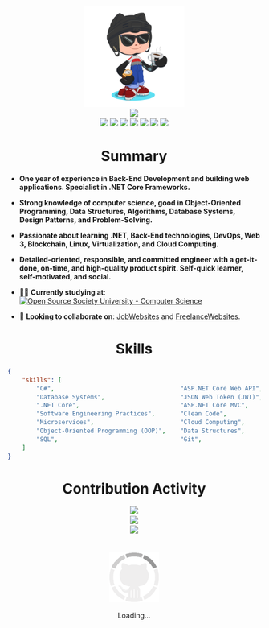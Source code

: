 <div align="center">
    <img src="GitHub.png" height="200">
</div>
<div align="center">
    <img src="https://readme-typing-svg.herokuapp.com/?color=6FDA44&size=40&center=true&vCenter=true&width=1000&height=50&lines=Hi+👋+I+am+Ahmed;Back-End+Engineer+@+Axapta.+Ltd;Freelancer+Back-End+Engineer;.NET+Engineer;Open-Source+Enthusiast">
</div>
<div align="center">
    <a href="https://raw.githubusercontent.com/SWE-Ahmed-Osman/SWE-Ahmed-Osman/master/RESUME/RESUME.pdf"><img src="https://img.shields.io/badge/SWE-RESUME-6FDA44"></a>
    <a href="https://www.linkedin.com/in/SWE-Ahmed-Osman/"><img src="https://img.shields.io/badge/LinkedIn-0077b5?logo=linkedin"></a>
    <a href="https://leetcode.com/ahmedfathydev/"><img src="https://img.shields.io/badge/LeetCode-070707?logo=leetcode"></a>
    <a href="https://www.hackerrank.com/profile/ahmedfathydev"><img src="https://img.shields.io/badge/HackerRank-000000?logo=hackerrank"></a>
    <a href="https://www.upwork.com/workwith/ahmedfathydev"><img src="https://img.shields.io/badge/Upwork-494949?logo=upwork"></a>
    <a href="https://stackoverflow.com/users/11837259/ahmed-fathy"><img src="https://img.shields.io/badge/Stack Overflow-f48024?logo=stackoverflow&logoColor=white"></a>
    <a href="https://t.me/SWE_Ahmed_Osman"><img src="https://img.shields.io/badge/Telegram-0088cc?logo=telegram"></a>
</div>


<h1 align="center">Summary</h1>

* **One year of experience in Back-End Development and building web applications. Specialist in .NET Core Frameworks.**

* **Strong knowledge of computer science, good in Object-Oriented Programming, Data Structures, Algorithms, Database Systems, Design Patterns, and Problem-Solving.**

* **Passionate about learning .NET, Back-End technologies, DevOps, Web 3, Blockchain, Linux, Virtualization, and Cloud Computing.**

* **Detailed-oriented, responsible, and committed engineer with a get-it-done, on-time, and high-quality product spirit. Self-quick learner, self-motivated, and social.**

* 👨‍🏫 **Currently studying at**: <a href="https://github.com/ossu/computer-science"><img alt="Open Source Society University - Computer Science" src="https://img.shields.io/badge/OSSU-computer--science-blue"></a>

* 🔭 **Looking to collaborate on**: [JobWebsites](https://gist.github.com/SWE-Ahmed-Osman/950f28910c9a3804c8d39d8d5f042916) and [FreelanceWebsites](https://gist.github.com/SWE-Ahmed-Osman/0861a0a926bfd5c1b0e85dd827c1efe9).

<!-- * 🔭 **Looking to collaborate on**: [LeetCode-Solutions](https://github.com/SWE-Ahmed-Osman/LeetCode-Solutions), [HackerRank-Solutions](https://github.com/SWE-Ahmed-Osman/HackerRank-Solutions), and [Codeforces-Solutions](https://github.com/SWE-Ahmed-Osman/Codeforces-Solutions).

* 🔭 **I’m currently working on**: [BookStore.MVC](https://github.com/SWE-Ahmed-Osman/BookStore.MVC).
* 🔭 **Looking to collaborate on**: [Fathy.Common](https://github.com/SWE-Ahmed-Osman/Fathy.Common).
* 🌱 **Currently learning**: `Object-Oriented`.
* 💬 **Ask me about**: `.NET`.
* 📫 **How to reach me**: Catch and follow me from the `above links 👆`, in addition to `follow me here`.
* 🤔 **Currently open to work**: [RESUME](https://raw.githubusercontent.com/SWE-Ahmed-Osman/SWE-Ahmed-Osman/main/RESUME.pdf). -->


<h1 align="center">Skills</h1>

```json
{
    "skills": [
        "C#",                                   "ASP.NET Core Web API",     "Entity Framework Core",
        "Database Systems",                     "JSON Web Token (JWT)",     "Language Integrated Query (LINQ)",
        ".NET Core",                            "ASP.NET Core MVC",         "Microsoft Azure",
        "Software Engineering Practices",       "Clean Code",               "Unit Testing",
        "Microservices",                        "Cloud Computing",          "Problem Solving",
        "Object-Oriented Programming (OOP)",    "Data Structures",          "Algorithms",
        "SQL",                                  "Git",                      "Unix / Linux"
    ]
}
```


<div align="center">
    <h1>Contribution Activity</h1>
    <img src="https://github-readme-streak-stats.herokuapp.com/?user=SWE-Ahmed-Osman&theme=dark&date_format=d-m-Y&currStreakLabel=6FDA44&fire=6FDA44&ring=6FDA44" width="500">
    <br>
    <img src="https://github-readme-stats.vercel.app/api/?username=SWE-Ahmed-Osman&show=reviews,discussions_started,discussions_answered,prs_merged,prs_merged_percentage&title_color=6FDA44&text_color=FFFFFF&show_icons=true&icon_color=6FDA44&include_all_commits=true&count_private=true&theme=dark" width="500">
    <br>
    <img src="https://github-readme-stats.vercel.app/api/top-langs/?username=SWE-Ahmed-Osman&layout=donut&theme=dark&title_color=6FDA44" width="500">
</div>
<br>
<br>
<div align="center">
    <img src="GitHub.gif" height="100">
    <p>Loading...</p>
</div>
